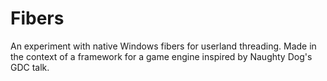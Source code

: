 # Fibers

An experiment with native Windows fibers for userland threading.  Made in the context of a framework for a game engine inspired 
by Naughty Dog's GDC talk.
